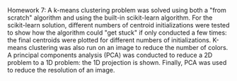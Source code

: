 Homework 7: A k-means clustering problem was solved using both a "from scratch" algorithm and using the built-in scikit-learn algorithm. For the scikit-learn solution, different numbers of centroid initializations were tested to show how the algorithm could "get stuck" if only conducted a few times: the final centroids were plotted for different numbers of initializations. 
K-means clustering was also run on an image to reduce the number of colors. 
A principal components analysis (PCA) was conducted to reduce a 2D problem to a 1D problem: the 1D projection is shown. Finally, PCA was used to reduce the resolution of an image. 
